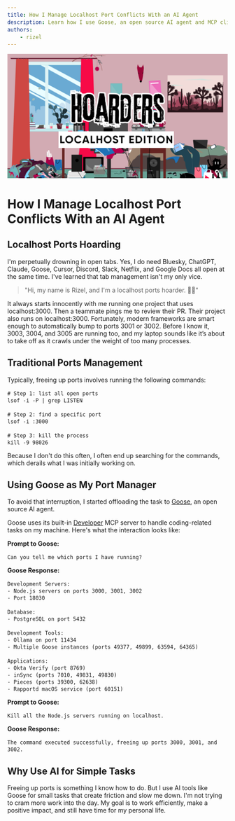 ```yaml
---
title: How I Manage Localhost Port Conflicts With an AI Agent
description: Learn how I use Goose, an open source AI agent and MCP client, to manage conflicting ports without breaking my flow.
authors: 
    - rizel
---
```


![blog cover](hoarders.png)

# How I Manage Localhost Port Conflicts With an AI Agent

## Localhost Ports Hoarding

I'm perpetually drowning in open tabs. Yes, I do need Bluesky, ChatGPT, Claude, Goose, Cursor, Discord, Slack, Netflix, and Google Docs all open at the same time. I've learned that tab management isn't my only vice.

> "Hi, my name is Rizel, and I'm a localhost ports hoarder. 👋🏿"

It always starts innocently with me running one project that uses localhost:3000. Then a teammate pings me to review their PR. Their project also runs on localhost:3000. Fortunately, modern frameworks are smart enough to automatically bump to ports 3001 or 3002\. Before I know it, 3003, 3004, and 3005 are running too, and my laptop sounds like it’s about to take off as it crawls under the weight of too many processes.

## Traditional Ports Management

Typically, freeing up ports involves running the following commands:

```shell
# Step 1: list all open ports
lsof -i -P | grep LISTEN

# Step 2: find a specific port
lsof -i :3000

# Step 3: kill the process
kill -9 98026
```

Because I don't do this often, I often end up searching for the commands, which derails what I was initially working on.

## Using Goose as My Port Manager

To avoid that interruption, I started offloading the task to [Goose](/), an open source AI agent.

Goose uses its built-in [Developer](/docs/tutorials/developer-mcp) MCP server to handle coding-related tasks on my machine. Here's what the interaction looks like:

**Prompt to Goose:** 

```
Can you tell me which ports I have running?
```

**Goose Response:**

```
Development Servers:
- Node.js servers on ports 3000, 3001, 3002
- Port 18030

Database:
- PostgreSQL on port 5432

Development Tools:
- Ollama on port 11434
- Multiple Goose instances (ports 49377, 49899, 63594, 64365)

Applications:
- Okta Verify (port 8769)
- inSync (ports 7010, 49831, 49830)
- Pieces (ports 39300, 62638)
- Rapportd macOS service (port 60151)
```

**Prompt to Goose:** 

```
Kill all the Node.js servers running on localhost.
```

**Goose Response:**

```
The command executed successfully, freeing up ports 3000, 3001, and 3002.
```

## Why Use AI for Simple Tasks

Freeing up ports is something I know how to do. But I use AI tools like Goose for small tasks that create friction and slow me down. I'm not trying to cram more work into the day. My goal is to work efficiently, make a positive impact, and still have time for my personal life.

<head>
  <meta property="og:title" content="How I Manage Localhost Port Conflicts With an AI Agent" />
  <meta property="og:type" content="article" />
  <meta property="og:url" content="https://block.github.io/goose/blog/2025/05/23/manage-local-host-conflicts-with-goose" />
  <meta property="og:description" content="Learn how I use Goose, an open source AI agent, to manage conflicting ports without breaking my flow." />
  <meta property="og:image" content="https://block.github.io/goose/assets/images/hoarders-753809f09399a9e4f734006a8d74218d.png" />
  <meta name="twitter:card" content="summary_large_image" />
  <meta property="twitter:domain" content="block.github.io/goose" />
  <meta name="twitter:title" content="How I Manage Localhost Port Conflicts With an AI Agent" />
  <meta name="twitter:description" content="Learn how I use Goose, an open source AI agent, to manage conflicting ports without breaking my flow." />
  <meta name="twitter:image" content="https://block.github.io/goose/assets/images/hoarders-753809f09399a9e4f734006a8d74218d.png" />
</head>